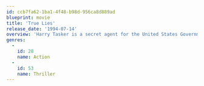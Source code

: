 ```yaml
---
id: ccb7fa62-1ba1-4f48-b98d-956ca8d889ad
blueprint: movie
title: 'True Lies'
release_date: '1994-07-14'
overview: 'Harry Tasker is a secret agent for the United States Government. For years, he has kept his job from his wife, but is forced to reveal his identity and try to stop nuclear terrorists when he and his wife are kidnapped by them.'
genres:
  -
    id: 28
    name: Action
  -
    id: 53
    name: Thriller
---
```

